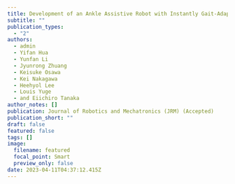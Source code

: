 ```yaml
---
title: Development of an Ankle Assistive Robot with Instantly Gait-Adaptive Method
subtitle: ""
publication_types:
  - "2"
authors:
  - admin
  - Yifan Hua
  - Yunfan Li
  - Jyunrong Zhuang
  - Keisuke Osawa
  - Kei Nakagawa
  - Heehyol Lee
  - Louis Yuge
  - and Eiichiro Tanaka
author_notes: []
publication: Journal of Robotics and Mechatronics (JRM) (Accepted)
publication_short: ""
draft: false
featured: false
tags: []
image:
  filename: featured
  focal_point: Smart
  preview_only: false
date: 2023-04-11T04:37:12.415Z
---
```

